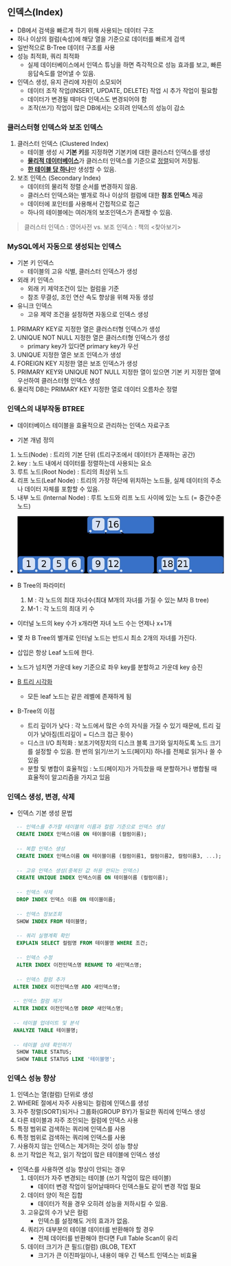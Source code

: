 ## 인덱스(Index)
- DB에서 검색을 빠르게 하기 위해 사용되는 데이터 구조
- 하나 이상의 컬럼(속성)에 해당 열을 기준으로 데이터를 빠르게 검색
- 일반적으로 B-Tree 데이터 구조를 사용 
- 성능 최적화, 쿼리 최적화
    - 실제 데이터베이스에서 인덱스 튜닝을 하면 즉각적으로 성능 효과를 보고, 빠른 응답속도를 얻어낼 수 있음.
- 인덱스 생성, 유지 관리에 자원이 소모되어
    - 데이터 조작 작업(INSERT, UPDATE, DELETE) 작업 시 추가 작업이 필요함
    - 데이터가 변경될 때마다 인덱스도 변경되어야 함
    - 조작(쓰기) 작업이 많은 DB에서는 오히려 인덱스의 성능이 감소

### 클러스터형 인덱스와 보조 인덱스
1. 클러스터 인덱스 (Clustered Index)
   - 테이블 생성 시 **기본 키**를 지정하면 기본키에 대한 클러스터 인덱스를 생성
   - <u>**물리적 데이터베이스**</u>가 클러스터 인덱스를 기준으로 <u>정렬</u>되어 저장됨.
   - <u>**한 테이블 당 하나**</u>만 생성할 수 있음.
2. 보조 인덱스 (Secondary Index)
   - 데이터의 물리적 정렬 순서를 변경하지 않음.
   - 클러스터 인덱스와는 별개로 하나 이상의 컬럼에 대한 **참조 인덱스** 제공
   - 데이터에 포인터를 사용해서 간접적으로 접근
   - 하나의 테이블에는 여러개의 보조인덱스가 존재할 수 있음. 
> 클러스터 인덱스 : 영어사전 vs. 보조 인덱스 : 책의 <찾아보기>   
    
### MySQL에서 자동으로 생성되는 인덱스
   - 기본 키 인덱스
      - 테이블의 고유 식별, 클러스터 인덱스가 생성
   - 외래 키 인덱스
      - 외래 키 제약조건이 있는 컬럼을 기준
      - 참조 무결성, 조인 연산 속도 향상을 위해 자동 생성
   - 유니크 인덱스 
      - 고유 제약 조건을 설정하면 자동으로 인덱스 생성

1. PRIMARY KEY로 지정한 열은 클러스터형 인덱스가 생성
2. UNIQUE NOT NULL 지정한 열은 클러스터형 인덱스가 생성 
   - primary key가 있다면 primary key가 우선
3. UNIQUE 지정한 열은 보조 인덱스가 생성
4. FOREIGN KEY 지정한 열은 보조 인덱스가 생성
5. PRIMARY KEY와  UNIQUE NOT NULL 지정한 열이 있으면 기본 키 지정한 열에 우선하여 클러스터형 인덱스 생성
6. 물리적 DB는 PRIMARY KEY 지정한 열로 데이터 오름차순 정렬 

### 인덱스의 내부작동 BTREE
- 데이터베이스 테이블을 효율적으로 관리하는 인덱스 자료구조

- 기본 개념 정의
1. 노드(Node) : 트리의 기본 단위 (트리구조에서 데이터가 존재하는 공간)
2. key : 노드 내에서 데이터를 정렬하는데 사용되는 요소
3. 루트 노드(Root Node) : 트리의 최상위 노드
4. 리프 노드(Leaf Node) : 트리의 가장 하단에 위치하는 노드들, 실제 데이터의 주소나 데이터 자체를 포함할 수 있음.  
5. 내부 노드 (Internal Node) : 루트 노드와 리프 노드 사이에 있는 노드 (= 중간수준노드)
- ![B-tree 그림](2024-04-18-10-53-28.png)

- B Tree의 파라미터
   1. M : 각 노드의 최대 자녀수(최대 M개의 자녀를 가질 수 있는 M차 B tree)
   2. M-1 : 각 노드의 최대 키 수 

- 이터널 노드의 key 수가 x개라면 자녀 노드 수는 언제나 x+1개
- 몇 차 B Tree의 별개로 인터널 노드는 반드시 최소 2개의 자녀를 가진다. 
- 삽입은 항상 Leaf 노드에 한다.
- 노드가 넘치면 가운데 key 기준으로 좌우 key를 분할하고 가운데 key 승진

- [B 트리 시각화](https://www.cs.usfca.edu/~galles/visualization/BTree.html)

   - 모든 leaf 노드는 같은 레벨에 존재하게 됨 

- B-Tree의 이점
   - 트리 깊이가 낮다 : 각 노드에서 많은 수의 자식을 가질 수 있기 때문에, 트리 깊이가 낮아짐(트리깊이 = 디스크 접근 횟수)
   - 디스크 I/O 최적화 : 보조기억장치의 디스크 블록 크기와 일치하도록 노드 크기를 설정할 수 있음. 한 번의 읽기/쓰기 노드(페이지) 하나를 전체로 읽거나 쓸 수 있음 
   - 분할 및 병합이 효율적임 : 노드(페이지)가 가득찼을 때 분할하거나 병합될 때 효율적이 알고리즘을 가지고 있음 

### 인덱스 생성, 변경, 삭제
- 인덱스 기본 생성 문법
```sql
   -- 인덱스를 추가할 테이블의 이름과 컬럼 기준으로 인덱스 생성 
   CREATE INDEX 인덱스이름 ON 테이블이름 (컬럼이름);

   -- 복합 인덱스 생성
   CREATE INDEX 인덱스이름 ON 테이블이름 (컬럼이름1, 컬럼이름2, 컬럼이름3, ...);

   -- 고유 인덱스 생성(중복된 값 허용 안되는 인덱스)
   CREATE UNIQUE INDEX 인덱스이름 ON 테이블이름 (컬럼이름);

   -- 인덱스 삭제
   DROP INDEX 인덱스 이름 ON 테이블이름;

   -- 인덱스 정보조회
   SHOW INDEX FROM 테이블명;

   -- 쿼리 실행계획 확인
   EXPLAIN SELECT 컬럼명 FROM 테이블명 WHERE 조건; 

   -- 인덱스 수정
   ALTER INDEX 이전인덱스명 RENAME TO 새인덱스명;

   -- 인덱스 컬럼 추가
  ALTER INDEX 이전인덱스명 ADD 새인덱스명;

  -- 인덱스 컬럼 제거
  ALTER INDEX 이전인덱스명 DROP 새인덱스명;

  -- 테이블 업데이트 및 분석
  ANALYZE TABLE 테이블명;

  -- 테이블 상태 확인하기
   SHOW TABLE STATUS;
   SHOW TABLE STATUS LIKE '테이블명';
```
### 인덱스 성능 향상
1. 인덱스는 열(컬럼) 단위로 생성
2. WHERE 절에서 자주 사용되는 컬럼에 인덱스를 생성
3. 자주 정렬(SORT)되거나 그룹화(GROUP BY)가 필요한 쿼리에 인덱스 생성
4. 다른 테이블과 자주 조인되는 컬럼에 인덱스 사용
5. 특정 범위로 검색하는 쿼리에 인덱스를 사용
6. 특정 범위로 검색하는 쿼리에 인덱스를 사용
7. 사용하지 않는 인덱스는 제거하는 것이 성능 향상
8. 쓰기 작업은 적고, 읽기 작업이 많은 테이블에 인덱스 생성
- 인덱스를 사용하면 성능 향상이 안되는 경우
   1. 데이터가 자주 변경되는 테이블 (쓰기 작업이 많은 테이블)
      - 데이터 변경 작업이 일어날때마다 인덱스들도 같이 변경 작업 필요
   2. 데이터 양이 적은 집합  
      - 데이터가 적을 경우 오히려 성능을 저하시킬 수 있음.
   3. 고유값의 수가 낮은 컬럼
      - 인덱스를 설정해도 거의 효과가 없음.
   4. 쿼리가 대부분의 테이블 데이터를 반환해야 할 경우
      - 전체 데이터를 반환해야 한다면 Full Table Scan이 유리
   5. 데이터 크기가 큰 필드(컬럼) (BLOB, TEXT
      -  크기가 큰 이진파일이나, 내용이 매우 긴 텍스트 인덱스는 비효율            



